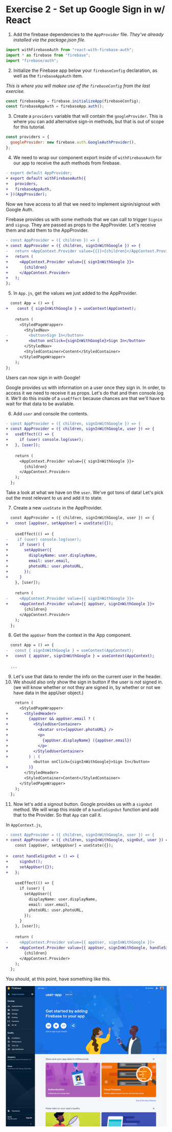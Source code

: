 # Exercise 2 - Set up Google Sign in w/ React

1. Add the firebase dependencies to the `AppProvider` file. _They've already installed via the package.json file._

```js
import withFirebaseAuth from "react-with-firebase-auth";
import * as firebase from "firebase";
import "firebase/auth";
```

2. Initialize the Firebase app below your `firebaseConfig` declaration, as well as the `firebaseAppAuth` item.

_This is where you will makee use of the `firebaseConfig` from the last exercise._

```js
const firebaseApp = firebase.initializeApp(firebaseConfig);
const firebaseAppAuth = firebaseApp.auth();
```

3. Create a `providers` variable that will contain the `googleProvider`. This is where you can add alternative sign-in methods, but that is out of scope for this tutorial.

```js
const providers = {
  googleProvider: new firebase.auth.GoogleAuthProvider(),
};
```

4. We need to wrap our component export inside of `withFirebaseAuth` for our app to receive the auth methods from firebase.

```diff
- export default AppProvider;
+ export default withFirebaseAuth({
+   providers,
+   firebaseAppAuth,
+ })(AppProvider);
```

Now we have access to all that we need to implement signin/signout with Google Auth.

Firebase provides us with some methods that we can call to trigger `Signin` and `signup`. They are passed as props to the AppProvider. Let's receive them and add them to the AppProvider.

```diff
- const AppProvider = ({ children }) => {
+ const AppProvider = ({ children, signInWithGoogle }) => {
-   return <AppContext.Provider value={{}}>{children}</AppContext.Provider>;
+   return (
+     <AppContext.Provider value={{ signInWithGoogle }}>
+       {children}
+     </AppContext.Provider>
+   );
};
```

5. In `App.js`, get the values we just added to the AppProvider.

```diff
  const App = () => {
+    const { signInWithGoogle } = useContext(AppContext);

    return (
      <StyledPageWrapper>
        <StyledNav>
-         <button>Sign In</button>
+         <button onClick={signInWithGoogle}>Sign In</button>
        </StyledNav>
        <StyledContainer>Content</StyledContainer>
      </StyledPageWrapper>
    );
};
```

Users can now sign in with Google!

Google provides us with information on a user once they sign in. In order, to access it we need to receive it as props. Let's do that and then console.log it. We'll do this inside of a `useEffect` because chances are that we'll have to wait for that data to be available.

6. Add `user` and console the contents.

```diff
- const AppProvider = ({ children, signInWithGoogle }) => {
+ const AppProvider = ({ children, signInWithGoogle, user }) => {
+   useEffect(() => {
+     if (user) console.log(user);
+   }, [user]);

    return (
      <AppContext.Provider value={{ signInWithGoogle }}>
        {children}
      </AppContext.Provider>
    );
  };
```

Take a look at what we have on the `user`. We've got tons of data! Let's pick out the most relevant to us and add it to state.

7. Create a new `useState` in the AppProvider.

```diff
  const AppProvider = ({ children, signInWithGoogle, user }) => {
+   const [appUser, setAppUser] = useState({});

    useEffect(() => {
-    if (user) console.log(user);
+     if (user) {
+       setAppUser({
+         displayName: user.displayName,
+         email: user.email,
+         photoURL: user.photoURL,
+       });
+     }
    }, [user]);

    return (
-     <AppContext.Provider value={{ signInWithGoogle }}>
+     <AppContext.Provider value={{ appUser, signInWithGoogle }}>
        {children}
      </AppContext.Provider>
    );
  };
```

8. Get the `appUser` from the context in the App component.

```diff
  const App = () => {
-   const { signInWithGoogle } = useContext(AppContext);
+   const { appUser, signInWithGoogle } = useContext(AppContext);

  ...
```

9. Let's use that data to render the info on the current user in the header.
10. We should also only show the sign in button if the user is _not_ signed in. (we will know whether or not they are signed in, by whether or not we have data in the appUser object.)

```diff
    return (
      <StyledPageWrapper>
+       <StyledHeader>
+         {appUser && appUser.email ? (
+           <StyledUserContainer>
+             <Avatar src={appUser.photoURL} />
+             <p>
+               {appUser.displayName} ({appUser.email})
+             </p>
+           </StyledUserContainer>
+         ) : (
            <button onClick={signInWithGoogle}>Sign In</button>
+         )}
        </StyledHeader>
        <StyledContainer>Content</StyledContainer>
      </StyledPageWrapper>
    );
  };
```

11. Now let's add a signout button. Google provides us with a `signOut` method. We will wrap this inside of a `handleSignOut` function and add that to the Provider. So that `App` can call it.

In `AppContext.js`,

```diff
- const AppProvider = ({ children, signInWithGoogle, user }) => {
+ const AppProvider = ({ children, signInWithGoogle, signOut, user }) => {
    const [appUser, setAppUser] = useState({});

+  const handleSignOut = () => {
+     signOut();
+     setAppUser({});
+   };

    useEffect(() => {
      if (user) {
        setAppUser({
          displayName: user.displayName,
          email: user.email,
          photoURL: user.photoURL,
        });
      }
    }, [user]);

    return (
-     <AppContext.Provider value={{ appUser, signInWithGoogle }}>
+     <AppContext.Provider value={{ appUser, signInWithGoogle, handleSignOut }}>
        {children}
      </AppContext.Provider>
    );
  };
```

You should, at this point, have something like this.

![Auth Completed](../assets/2-enable-authentication.gif)
